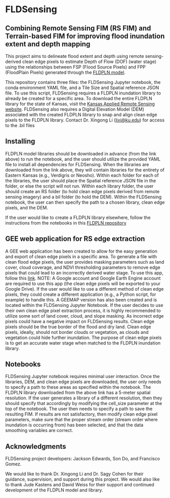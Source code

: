 # FLDSensing

## Combining Remote Sensing FIM (RS FIM) and Terrain-based FIM for improving flood inundation extent and depth mapping
This project aims to  delineate flood extent and depth using remote sensing-derived clean edge pixels to estimate Depth of Flow (DOF) (water stage) using the relationships between FSP (Flood Source Pixels) and FPP (FloodPlain Pixels) generated through the [FLDPLN model](https://kuscholarworks.ku.edu/handle/1808/5354).

This repository contains three files: the FLDSensing Jupyter notebook, the conda environment YAML file, and a Tile Size and Spatial reference JSON file. To use this script, FLDSensing requires a FLDPLN inundation library to already be created for a specific area. To download the entire FLDPLN library for the state of Kansas, visit the [Kansas Applied Remote Sensing website](https://kars.ku.edu/pages/kansas-inundation-mapping). FLDSensing also requires a Digital Elevation Model (DEM) associated with the created FLDPLN library to snap and align clean edge pixels to the FLDPLN library. Contact Dr. Xingong Li (lixi@ku.edu) for access to the .bil files

## Installing
FLDPLN model libraries should be downloaded in advance (from the link above) to run the notebook, and the user should utilize the provided YAML file to install all dependencies for FLDSensing. 
When the libraries are downloaded from the link above, they will contain libraries for the entirety of Eastern Kansas (e.g., Verdigris or Neosho). Within each folder for each of the libraries, the user should place the Spatial reference JSON file in the folder, or else the script will not run. Within each library folder, the user should create an RS folder (to hold clean edge pixels derived from remote sensing imagery) and a bil folder (to hold the DEM). Within the FLDSensing notebook, the user can then specify the path to a chosen library, clean edge pixels, and the DEM.

If the user would like to create a FLDPLN library elsewhere, follow the instructions from the notebooks in this [FLDPLN repository](https://github.com/XingongLi/fldpln)

## GEE web application for RS edge extraction
A GEE web application has been created to allow for the easy generation and export of clean edge pixels in a specific area. To generate a file with clean flood edge pixels, the user provides masking parameters such as land cover, cloud coverage, and NDVI thresholding parameters to remove edge pixels that could lead to an incorrectly derived water stage. To use this app, follow this [link](https://code.earthengine.google.com/5e8b0c805262fa0b4d3985880176e938?hideCode=true). NOTE: A Google account and Google Earth Engine account are required to use this app (the clean edge pixels will be exported to your Google Drive). If the user would like to use a different method of clean edge pixels, they could create a different application (e.g., a Python script, for example) to handle this. A GEEMAP version has also been created and is located within the FLDSensing Jupyter Notebook. If the user decides to use their own clean edge pixel extraction process, it is highly recommended to utilize some sort of land cover, cloud, and slope masking. As incorrect edge pixels could have a negative impact on FLDSensing results. Clean edge pixels should be the true border of the flood and dry land. Clean edge pixels, ideally, should not border clouds or vegetation, as clouds and vegetation could hide further inundation. The purpose of clean edge pixels is to get an accurate water stage when matched to the FLDPLN inundation library. 

## Notebooks
FLDSensing Jupyter notebook requires minimal user interaction. Once the libraries, DEM, and clean edge pixels are downloaded, the user only needs to specify a path to these areas as specified within the notebook. The FLDPLN library downloaded from the above link has a 5-meter spatial resolution. If the user generates a library of a different resolution, then they should specify that accordingly by modifying the cell_size parameter at the top of the notebook. The user then needs to specify a path to save the resulting FIM. If results are not satisfactory, then modify clean edge pixel parameters, make sure that the proper stream order (stream order where inundation is occurring from) has been selected, and that the data smoothing variables are correct.

## Acknowledgments
FLDSensing project developers: Jackson Edwards, Son Do, and Francisco Gomez. 

We would like to thank Dr. Xingong Li and Dr. Sagy Cohen for their guidance, supervision, and support during this project. We would also like to thank Jude Kastens and David Weiss for their support and continued development of the FLDPLN model and library. 

